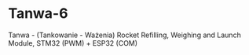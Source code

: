 # Tanwa-6
Tanwa - (Tankowanie - Ważenia) Rocket Refilling, Weighing and Launch Module, STM32 (PWM) + ESP32 (COM)
